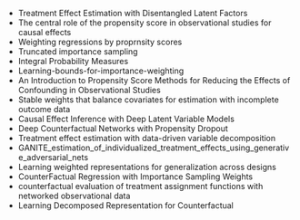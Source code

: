 - Treatment Effect Estimation with Disentangled Latent Factors
- The central role of the propensity score in observational studies for causal effects
- Weighting regressions by proprnsity scores
- Truncated importance  sampling
- Integral Probability Measures
- Learning-bounds-for-importance-weighting
- An Introduction to Propensity Score Methods for Reducing the Effects of Confounding in Observational Studies
- Stable weights that balance covariates for estimation with incomplete outcome data
- Causal Effect Inference with Deep Latent Variable Models
- Deep Counterfactual Networks with Propensity Dropout
- Treatment effect estimation with data-driven variable decomposition
- GANITE_estimation_of_individualized_treatment_effects_using_generative_adversarial_nets
- Learning weighted representations for generalization across designs
- CounterFactual Regression with Importance Sampling Weights
- counterfactual evaluation of treatment assignment functions with networked observational data
- Learning Decomposed Representation for Counterfactual